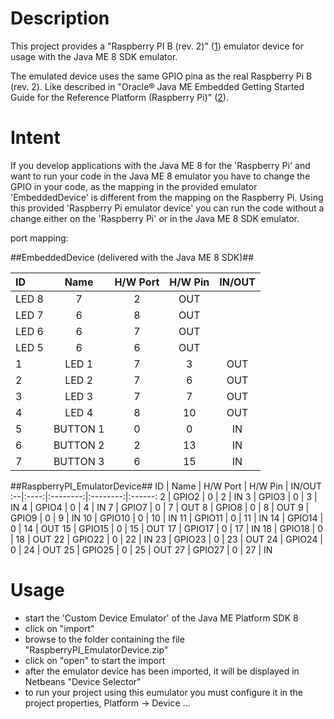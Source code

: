 # Description #

This project provides a "Raspberry PI B (rev. 2)" ([1]) emulator device for usage with the Java ME 8 SDK emulator.

The emulated device uses the same GPIO pina as the real Raspberry Pi B (rev. 2). Like described in "Oracle® Java ME Embedded Getting Started Guide for the Reference Platform (Raspberry Pi)" ([2]).


# Intent #

If you develop applications with the Java ME 8 for the 'Raspberry Pi' and want to run your code in the Java ME 8 emulator you have to change the GPIO in your code, as the mapping in the provided emulator 'EmbeddedDevice' is different from the mapping on the Raspberry Pi.
Using this provided 'Raspberry Pi emulator device' you can run the code without a change either on the 'Raspberry Pi' or in the Java ME 8 SDK emulator.

port mapping: 

##EmbeddedDevice (delivered with the Java ME 8 SDK)##


 ID | Name | H/W Port | H/W Pin  | IN/OUT
:---|:----:|:--------:|:--------:|:------:
| LED 8 | 7 | 2 | OUT
| LED 7 | 6 | 8 | OUT
| LED 6 | 6 | 7 | OUT
| LED 5 | 6 | 6 | OUT
 1 | LED 1 | 7 | 3 | OUT
 2 | LED 2 | 7 | 6 | OUT
 3 | LED 3 | 7 | 7 | OUT
 4 | LED 4 | 8 | 10 | OUT
 5 | BUTTON 1 | 0 | 0 | IN
 6 | BUTTON 2 | 2 | 13 | IN
 7 | BUTTON 3 | 6 | 15 | IN

##RaspberryPI_EmulatorDevice##
ID | Name | H/W Port | H/W Pin  | IN/OUT
:--|:----:|:--------:|:--------:|:------:
2 | GPIO2 | 0 | 2 | IN
3 | GPIO3 | 0 | 3 | IN
4 | GPIO4 | 0 | 4 | IN
7 | GPIO7 | 0 | 7 | OUT
8 | GPIO8 | 0 | 8 | OUT
9 | GPIO9 | 0 | 9 | IN
10 | GPIO10 | 0 | 10 | IN
11 | GPIO11 | 0 | 11 | IN
14 | GPIO14 | 0 | 14 | OUT
15 | GPIO15 | 0 | 15 | OUT
17 | GPIO17 | 0 | 17 | IN
18 | GPIO18 | 0 | 18 | OUT
22 | GPIO22 | 0 | 22 | IN
23 | GPIO23 | 0 | 23 | OUT
24 | GPIO24 | 0 | 24 | OUT
25 | GPIO25 | 0 | 25 | OUT
27 | GPIO27 | 0 | 27 | IN
 

# Usage #

* start the 'Custom Device Emulator' of the Java ME Platform SDK 8
* click on "import"
* browse to the folder containing the file "RaspberryPI_EmulatorDevice.zip"
* click on "open" to start the import
* after the emulator device has been imported, it will be displayed in Netbeans "Device Selector"
* to run your project using this eumulator you must configure it in the project properties, Platform -> Device ...


[1]: http://www.raspberrypi.org/ "www.raspberrypi.org"
[2]: http://docs.oracle.com/javame/8.0/get-started-rpi/piportsapdx.htm#sthref50 "Eava ME Embedded Getting Started Guide for the Reference Platform (Raspberry Pi)"